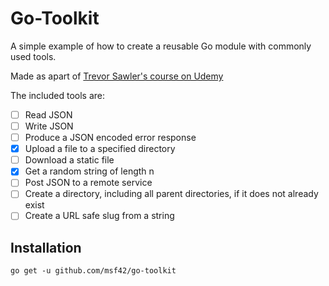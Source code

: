 # Go-Toolkit

A simple example of how to create a reusable Go module with commonly used tools.

Made as apart of [Trevor Sawler's course on Udemy](https://www.udemy.com/course/building-a-module-in-go-golang)

The included tools are:

- [ ]  Read JSON
- [ ]  Write JSON
- [ ]  Produce a JSON encoded error response
- [X]  Upload a file to a specified directory
- [ ]  Download a static file
- [X]  Get a random string of length n
- [ ]  Post JSON to a remote service
- [ ]  Create a directory, including all parent directories, if it does not already exist
- [ ]  Create a URL safe slug from a string

## Installation

`go get -u github.com/msf42/go-toolkit`
